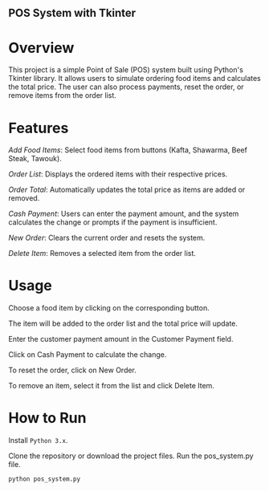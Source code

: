 ## POS System with Tkinter
# Overview
This project is a simple Point of Sale (POS) system built using Python's Tkinter library. It allows users to simulate ordering food items and calculates the total price. The user can also process payments, reset the order, or remove items from the order list.

# Features
*Add Food Items*: Select food items from buttons (Kafta, Shawarma, Beef Steak, Tawouk).

*Order List*: Displays the ordered items with their respective prices.

*Order Total*: Automatically updates the total price as items are added or removed.

*Cash Payment*: Users can enter the payment amount, and the system calculates the change or prompts if the payment is insufficient.

*New Order*: Clears the current order and resets the system.

*Delete Item*: Removes a selected item from the order list.

# Usage

Choose a food item by clicking on the corresponding button.

The item will be added to the order list and the total price will update.

Enter the customer payment amount in the Customer Payment field.

Click on Cash Payment to calculate the change.

To reset the order, click on New Order.

To remove an item, select it from the list and click Delete Item.

# How to Run

Install `Python 3.x`.

Clone the repository or download the project files.
Run the pos_system.py file.

```
python pos_system.py
```
